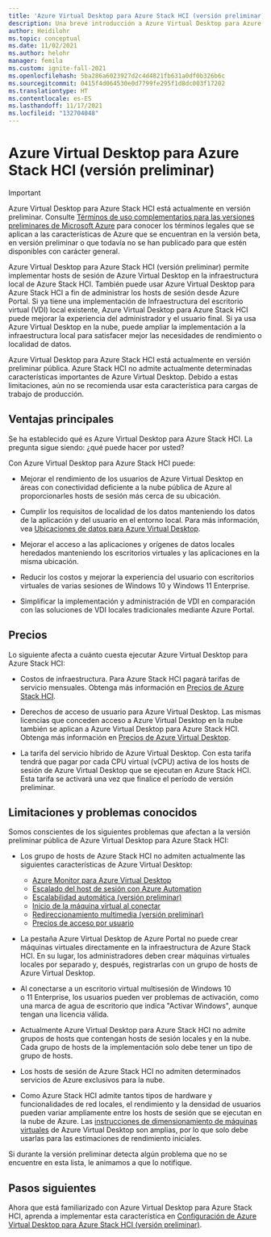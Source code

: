 ```yaml
---
title: 'Azure Virtual Desktop para Azure Stack HCI (versión preliminar): Azure'
description: Una breve introducción a Azure Virtual Desktop para Azure Stack HCI (versión preliminar).
author: Heidilohr
ms.topic: conceptual
ms.date: 11/02/2021
ms.author: helohr
manager: femila
ms.custom: ignite-fall-2021
ms.openlocfilehash: 5ba286a6023927d2c4d4821fb631a0df0b326b6c
ms.sourcegitcommit: 0415f4d064530e0d7799fe295f1d8dc003f17202
ms.translationtype: HT
ms.contentlocale: es-ES
ms.lasthandoff: 11/17/2021
ms.locfileid: "132704048"
---
```

# <a name="azure-virtual-desktop-for-azure-stack-hci-preview"></a>Azure Virtual Desktop para Azure Stack HCI (versión preliminar)

> [!IMPORTANT]
> Azure Virtual Desktop para Azure Stack HCI está actualmente en versión preliminar.
> Consulte [Términos de uso complementarios para las versiones preliminares de Microsoft Azure](https://azure.microsoft.com/support/legal/preview-supplemental-terms/) para conocer los términos legales que se aplican a las características de Azure que se encuentran en la versión beta, en versión preliminar o que todavía no se han publicado para que estén disponibles con carácter general.

Azure Virtual Desktop para Azure Stack HCI (versión preliminar) permite implementar hosts de sesión de Azure Virtual Desktop en la infraestructura local de Azure Stack HCI. También puede usar Azure Virtual Desktop para Azure Stack HCI a fin de administrar los hosts de sesión desde Azure Portal. Si ya tiene una implementación de Infraestructura del escritorio virtual (VDI) local existente, Azure Virtual Desktop para Azure Stack HCI puede mejorar la experiencia del administrador y el usuario final. Si ya usa Azure Virtual Desktop en la nube, puede ampliar la implementación a la infraestructura local para satisfacer mejor las necesidades de rendimiento o localidad de datos.

Azure Virtual Desktop para Azure Stack HCI está actualmente en versión preliminar pública. Azure Stack HCI no admite actualmente determinadas características importantes de Azure Virtual Desktop. Debido a estas limitaciones, aún no se recomienda usar esta característica para cargas de trabajo de producción.

## <a name="key-benefits"></a>Ventajas principales

Se ha establecido qué es Azure Virtual Desktop para Azure Stack HCI. La pregunta sigue siendo: ¿qué puede hacer por usted?

Con Azure Virtual Desktop para Azure Stack HCI puede:

- Mejorar el rendimiento de los usuarios de Azure Virtual Desktop en áreas con conectividad deficiente a la nube pública de Azure al proporcionarles hosts de sesión más cerca de su ubicación.

- Cumplir los requisitos de localidad de los datos manteniendo los datos de la aplicación y del usuario en el entorno local.  Para más información, vea [Ubicaciones de datos para Azure Virtual Desktop](data-locations.md).

- Mejorar el acceso a las aplicaciones y orígenes de datos locales heredados manteniendo los escritorios virtuales y las aplicaciones en la misma ubicación.

- Reducir los costos y mejorar la experiencia del usuario con escritorios virtuales de varias sesiones de Windows 10 y Windows 11 Enterprise.

- Simplificar la implementación y administración de VDI en comparación con las soluciones de VDI locales tradicionales mediante Azure Portal.

## <a name="pricing"></a>Precios

Lo siguiente afecta a cuánto cuesta ejecutar Azure Virtual Desktop para Azure Stack HCI:
 - Costos de infraestructura. Para Azure Stack HCI pagará tarifas de servicio mensuales. Obtenga más información en [Precios de Azure Stack HCI](https://azure.microsoft.com/pricing/details/azure-stack/hci/).
 
- Derechos de acceso de usuario para Azure Virtual Desktop. Las mismas licencias que conceden acceso a Azure Virtual Desktop en la nube también se aplican a Azure Virtual Desktop para Azure Stack HCI. Obtenga más información en [Precios de Azure Virtual Desktop](https://azure.microsoft.com/pricing/details/virtual-desktop/).

- La tarifa del servicio híbrido de Azure Virtual Desktop. Con esta tarifa tendrá que pagar por cada CPU virtual (vCPU) activa de los hosts de sesión de Azure Virtual Desktop que se ejecutan en Azure Stack HCI. Esta tarifa se activará una vez que finalice el período de versión preliminar.

## <a name="known-issues-and-limitations"></a>Limitaciones y problemas conocidos

Somos conscientes de los siguientes problemas que afectan a la versión preliminar pública de Azure Virtual Desktop para Azure Stack HCI:

- Los grupo de hosts de Azure Stack HCI no admiten actualmente las siguientes características de Azure Virtual Desktop:
    
    - [Azure Monitor para Azure Virtual Desktop](azure-monitor.md)
    - [Escalado del host de sesión con Azure Automation](set-up-scaling-script.md)
    - [Escalabilidad automática (versión preliminar)](autoscale-scaling-plan.md)
    - [Inicio de la máquina virtual al conectar](start-virtual-machine-connect.md)
    - [Redireccionamiento multimedia (versión preliminar)](multimedia-redirection.md)
    - [Precios de acceso por usuario](./remote-app-streaming/licensing.md)

- La pestaña Azure Virtual Desktop de Azure Portal no puede crear máquinas virtuales directamente en la infraestructura de Azure Stack HCI. En su lugar, los administradores deben crear máquinas virtuales locales por separado y, después, registrarlas con un grupo de hosts de Azure Virtual Desktop.

- Al conectarse a un escritorio virtual multisesión de Windows 10 o 11 Enterprise, los usuarios pueden ver problemas de activación, como una marca de agua de escritorio que indica "Activar Windows", aunque tengan una licencia válida.

- Actualmente Azure Virtual Desktop para Azure Stack HCI no admite grupos de hosts que contengan hosts de sesión locales y en la nube. Cada grupo de hosts de la implementación solo debe tener un tipo de grupo de hosts.

- Los hosts de sesión de Azure Stack HCI no admiten determinados servicios de Azure exclusivos para la nube.

- Como Azure Stack HCI admite tantos tipos de hardware y funcionalidades de red locales, el rendimiento y la densidad de usuarios pueden variar ampliamente entre los hosts de sesión que se ejecutan en la nube de Azure. Las [instrucciones de dimensionamiento de máquinas virtuales](/windows-server/remote/remote-desktop-services/virtual-machine-recs) de Azure Virtual Desktop son amplias, por lo que solo debe usarlas para las estimaciones de rendimiento iniciales.

Si durante la versión preliminar detecta algún problema que no se encuentre en esta lista, le animamos a que lo notifique.

## <a name="next-steps"></a>Pasos siguientes

Ahora que está familiarizado con Azure Virtual Desktop para Azure Stack HCI, aprenda a implementar esta característica en [Configuración de Azure Virtual Desktop para Azure Stack HCI (versión preliminar)](azure-stack-hci.md).
